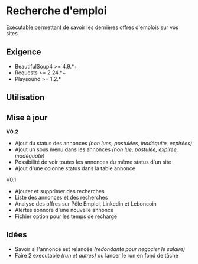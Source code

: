 # Recherche d'emploi
Exécutable permettant de savoir les dernières offres d'emplois sur vos sites.

## Exigence
- BeautifulSoup4 >= 4.9.*+
- Requests >= 2.24.*+
- Playsound >= 1.2.*

## Utilisation

## Mise à jour
**V0.2**
- Ajout du status des annonces *(non lues, postulées, inadéquite, expirées)*
- Ajout un sous menu dans les annonces *(non lue, postulée, expirée, inadéquate)*
- Possibilité de voir toutes les annonces du même status d'un site
- Ajout d'une  colonne status dans la table annonce

V0.1
- Ajouter et supprimer des recherches
- Liste des annonces et des recherches
- Analyse des offres sur Pôle Emploi, Linkedin et Leboncoin
- Alertes sonnore d'une nouvelle annonce
- Fichier option pour les temps de recharge

## Idées
- Savoir si l'annonce est relancée *(redondante pour negocier le salaire)*
- Faire 2 executable *(run et autres)* ou lancer le run en fond de tâche
